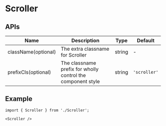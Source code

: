 # Scroller

## APIs
| Name | Description | Type | Default |
| --- | --- | --- | --- |
| className(optional) | The extra classname for Scroller | string | - |
| prefixCls(optional) | The classname prefix for wholly control the component style | string | `'scroller'` | 


## Example

```tsx
import { Scroller } from './Scroller';

<Scroller />
```
